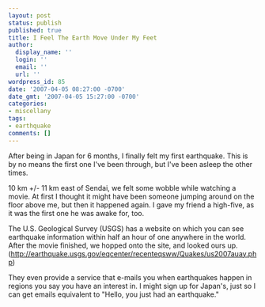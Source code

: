 ```yaml
---
layout: post
status: publish
published: true
title: I Feel The Earth Move Under My Feet
author:
  display_name: ''
  login: ''
  email: ''
  url: ''
wordpress_id: 85
date: '2007-04-05 08:27:00 -0700'
date_gmt: '2007-04-05 15:27:00 -0700'
categories:
- miscellany
tags:
- earthquake
comments: []
---
```

After being in Japan for 6 months, I finally felt my first earthquake.  This is by no means the first one I've been through, but I've been asleep the other times.

10 km +/- 11 km east of Sendai, we felt some wobble while watching a movie.  At first I thought it might have been someone jumping around on the floor above me, but then it happened again.  I gave my friend a high-five, as it was the first one he was awake for, too.

The U.S. Geological Survey (USGS) has a website on which you can see earthquake information within half an hour of one anywhere in the world.  After the movie finished, we hopped onto the site, and looked ours up.  (http://earthquake.usgs.gov/eqcenter/recenteqsww/Quakes/us2007auay.php)

They even provide a service that e-mails you when earthquakes happen in regions you say you have an interest in.  I might sign up for Japan's, just so I can get emails equivalent to "Hello, you just had an earthquake."
